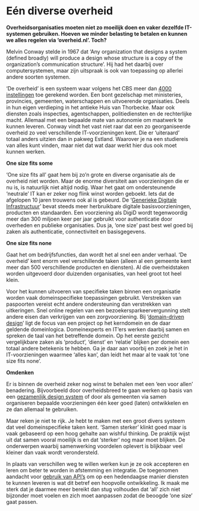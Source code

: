 # Eén diverse overheid

**Overheidsorganisaties moeten niet zo moeilijk doen en vaker dezelfde IT-systemen gebruiken. Hoeven we minder belasting te betalen en kunnen we alles regelen via ‘overheid.nl’. Toch?**

Melvin Conway stelde in 1967 dat ‘Any organization that designs a system (defined broadly) will produce a design whose structure is a copy of the organization’s communication structure’. Hij had het daarbij over computersystemen, maar zijn uitspraak is ook van toepassing op allerlei andere soorten systemen.

‘De overheid’ is een systeem waar volgens het CBS meer dan [4000 instellingen](https://www.cbs.nl/nl-nl/economie/overheid-en-politiek/lijst-instellingen-sector-overheid) toe gerekend worden. Een bont gezelschap met ministeries, provincies, gemeenten, waterschappen en uitvoerende organisaties. Deels in hun eigen verdieping in het antieke Huis van Thorbecke. Maar ook diensten zoals inspecties, agentschappen, politiediensten en de rechterlijke macht. Allemaal met een bepaalde mate van autonomie om maatwerk te kunnen leveren. Conway vindt het vast niet raar dat een zo georganiseerde overheid zo veel verschillende IT-voorzieningen kent. Die er ‘uiteraard’ totaal anders uitzien dan in pakweg Estland. Waarover je na een studiereis van alles kunt vinden, maar niet dat wat daar werkt hier dus ook moet kunnen werken.

**One size fits some**

‘One size fits all’ gaat hem bij zo’n grote en diverse organisatie als de overheid niet worden. Maar de enorme diversiteit aan voorzieningen die er nu is, is natuurlijk niet altijd nodig. Waar het gaat om ondersteunende ‘neutrale’ IT kan er zeker nog flink winst worden geboekt. Iets dat de afgelopen 10 jaren trouwens ook al is gebeurd. De ‘[Generieke Digitale Infrastructuur](https://nl.wikipedia.org/wiki/Generieke_digitale_infrastructuur)’ bevat steeds meer herbruikbare digitale basisvoorzieningen, producten en standaarden. Een voorziening als DigiD wordt tegenwoordig meer dan 300 miljoen keer per jaar gebruikt voor authenticatie door overheden en publieke organisaties. Dus ja, ‘one size’ past best wel goed bij zaken als authenticatie, connectiviteit en basisgegevens.

**One size fits none**

Gaat het om bedrijfsfuncties, dan wordt het al snel een ander verhaal. ‘De overheid’ kent enorm veel verschillende taken (alleen al een gemeente kent meer dan 500 verschillende producten en diensten). Al die overheidstaken worden uitgevoerd door duizenden organisaties, van heel groot tot heel klein.

Voor het kunnen uitvoeren van specifieke taken binnen een organisatie worden vaak domeinspecifieke toepassingen gebruikt. Verstrekken van paspoorten vereist echt andere ondersteuning dan verstrekken van uitkeringen. Snel online regelen van een bezoekersparkeervergunning stelt andere eisen dan verkrijgen van een zorgvoorziening. Bij ‘[domain-driven design](https://en.wikipedia.org/wiki/Domain-driven_design)’ ligt de focus van een project op het kerndomein en de daar geldende domeinlogica. Domeinexperts en IT’ers werken daarbij samen en spreken de taal van het betreffende domein. Op het eerste gezicht vergelijkbare zaken als ‘product’, ‘dienst’ en ‘relatie’ blijken per domein een totaal andere betekenis te hebben. Ga je daar aan voorbij en zoek je het in IT-voorzieningen waarmee ‘alles kan’, dan leidt het maar al te vaak tot ‘one size fits none’.

**Omdenken**

Er is binnen de overheid zeker nog winst te behalen met een ‘een voor allen’ benadering. Bijvoorbeeld door overheidsbreed te gaan werken op basis van een [gezamenlijk design system](https://designsystem.gebruikercentraal.nl/) of door als gemeenten via samen organiseren bepaalde voorzieningen één keer goed (laten) ontwikkelen en ze dan allemaal te gebruiken.

Maar reken je niet te rijk. Je hebt te maken met een groot divers systeem dat veel domeinspecifieke taken kent. ‘Samen sterker’ klinkt goed maar is vaak gebaseerd op een hoog gehalte aan wishful thinking. De praktijk wijst uit dat samen vooral moeilijk is en dat ‘sterker’ nog maar moet blijken. De onderwerpen waarbij samenwerking voordelen oplevert is blijkbaar veel kleiner dan vaak wordt verondersteld.

In plaats van verschillen weg te willen werken kun je ze ook accepteren en leren om beter te worden in afstemming en integratie. De toegenomen aandacht voor [gebruik van API’s](https://www.geonovum.nl/themas/kennisplatform-apis) om op een hedendaagse manier diensten te kunnen leveren is wat dit betref een hoopvolle ontwikkeling. Ik maak me sterk dat je daarmee meer bereikt dan stug volhouden dat ‘all’ zich niet bijzonder moet voelen en zich moet aanpassen zodat de beoogde ‘one size’ gaat passen.